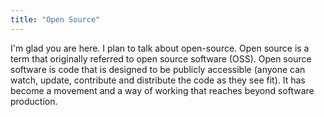 ```yaml
---
title: "Open Source"
---
```


I'm glad you are here. I plan to talk about open-source. Open source is a term that originally referred to open source software (OSS). Open source software is code that is designed to be publicly accessible (anyone can watch, update, contribute and distribute the code as they see fit). It has become a movement and a way of working that reaches beyond software production.
